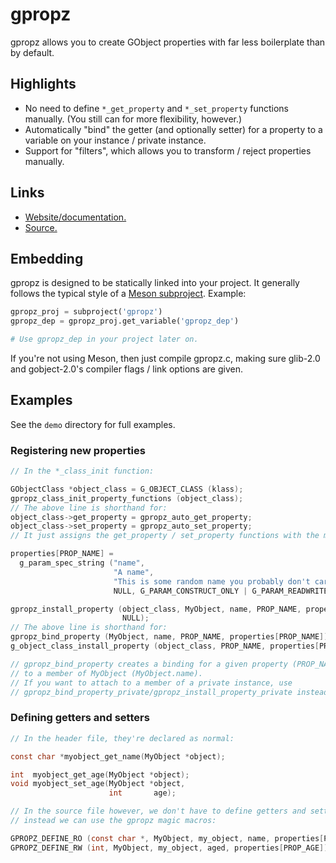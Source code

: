# gpropz

gpropz allows you to create GObject properties with far less boilerplate than by default.

## Highlights

- No need to define `*_get_property` and `*_set_property` functions manually. (You still can for
  more flexibility, however.)
- Automatically "bind" the getter (and optionally setter) for a property to a variable on
  your instance / private instance.
- Support for "filters", which allows you to transform / reject properties manually.

## Links

- [Website/documentation.](https://gpropz.refi64.com/)
- [Source.](https://github.com/refi64/gpropz)

## Embedding

gpropz is designed to be statically linked into your project. It generally follows the typical
style of a [Meson subproject](https://mesonbuild.com/Subprojects.html#a-simple-example). Example:

```python
gpropz_proj = subproject('gpropz')
gpropz_dep = gpropz_proj.get_variable('gpropz_dep')

# Use gpropz_dep in your project later on.
```

If you're not using Meson, then just compile gpropz.c, making sure glib-2.0 and gobject-2.0's
compiler flags / link options are given.

## Examples

See the `demo` directory for full examples.

### Registering new properties

```c
// In the *_class_init function:

GObjectClass *object_class = G_OBJECT_CLASS (klass);
gpropz_class_init_property_functions (object_class);
// The above line is shorthand for:
object_class->get_property = gpropz_auto_get_property;
object_class->set_property = gpropz_auto_set_property;
// It just assigns the get_property / set_property functions with the magic gpropz ones.

properties[PROP_NAME] =
  g_param_spec_string ("name",
                       "A name",
                       "This is some random name you probably don't care about",
                       NULL, G_PARAM_CONSTRUCT_ONLY | G_PARAM_READWRITE);

gpropz_install_property (object_class, MyObject, name, PROP_NAME, properties[PROP_NAME],
                         NULL);
// The above line is shorthand for:
gpropz_bind_property (MyObject, name, PROP_NAME, properties[PROP_NAME]);
g_object_class_install_property (object_class, PROP_NAME, properties[PROP_NAME]);

// gpropz_bind_property creates a binding for a given property (PROP_NAME) and attaches it
// to a member of MyObject (MyObject.name).
// If you want to attach to a member of a private instance, use
// gpropz_bind_property_private/gpropz_install_property_private instead.
```

### Defining getters and setters

```c
// In the header file, they're declared as normal:

const char *myobject_get_name(MyObject *object);

int  myobject_get_age(MyObject *object);
void myobject_set_age(MyObject *object,
                      int       age);

// In the source file however, we don't have to define getters and setters manually,
// instead we can use the gpropz magic macros:

GPROPZ_DEFINE_RO (const char *, MyObject, my_object, name, properties[PROP_NAME])
GPROPZ_DEFINE_RW (int, MyObject, my_object, aged, properties[PROP_AGE])
```
